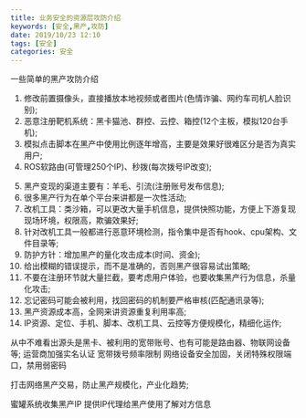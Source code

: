 ```yaml
---
title: 业务安全的资源层攻防介绍
keywords: [安全,黑产,攻防]
date: 2019/10/23 12:10
tags: [安全]
categories: 安全
---
```

一些简单的黑产攻防介绍

1. 修改前置摄像头，直接播放本地视频或者图片(色情诈骗、网约车司机人脸识别);
2. 恶意注册靶机系统：黑卡猫池、群控、云控、箱控(12个主板，模拟120台手机);
3. 模拟点击脚本在黑产中使用比例逐年增高，主要是效果好很难区分是否为真实用户;
4. ROS软路由(可管理250个IP)、秒拨(每次拨号IP改变);
<!--more-->
5. 黑产变现的渠道主要有：羊毛、引流(注册账号发布信息);
6. 很多黑产行为在单个平台来讲都是一次性活动;
7. 改机工具：类沙箱，可以更改大量手机信息，提供快照功能，方便上下游复现现场环境，权限高，欺骗效果好;
8. 针对改机工具一般都进行恶意环境检测，指令集中是否有hook、cpu架构、文件目录等;
9. 防护方针：增加黑产的量化攻击成本(时间、资金);
10. 给出模糊的错误提示，而不是准确的，否则黑产很容易试出策略;
11. 不要在注册环节就大量拦截，要考虑用户体验，也要收集黑产行为信息，杀量化攻击;
12. 忘记密码可能会被利用，找回密码的机制要严格审核(匹配通讯录等);
13. 黑产资源成本高，全网来讲资源重复利用率高;
14. IP资源、定位、手机、脚本、改机工具、云控等方便规模化，精细化运作;

从中不难看出源头是黑卡、被利用的宽带账号、也有可能是路由器、物联网设备等;
运营商加强实名认证
宽带拨号频率限制
网络设备安全加固，关闭特殊权限端口，禁用弱密码

打击网络黑产交易，防止黑产规模化，产业化趋势;

蜜罐系统收集黑产IP
提供IP代理给黑产使用了解对方信息
